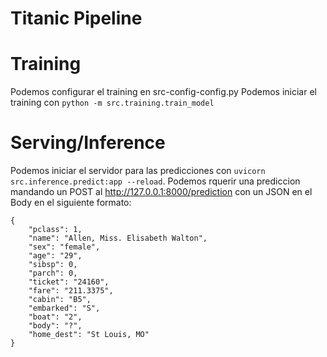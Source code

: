 Titanic Pipeline
==============================

# Training
Podemos configurar el training en src-config-config.py
Podemos iniciar el training con `python -m src.training.train_model`
# Serving/Inference
Podemos iniciar el servidor para las predicciones con `uvicorn src.inference.predict:app --reload`.
Podemos rquerir una prediccion mandando un POST al http://127.0.0.1:8000/prediction con un JSON en el Body en el siguiente formato:
```
{
    "pclass": 1,
    "name": "Allen, Miss. Elisabeth Walton",
    "sex": "female",
    "age": "29",
    "sibsp": 0,
    "parch": 0,
    "ticket": "24160",
    "fare": "211.3375",
    "cabin": "B5",
    "embarked": "S",
    "boat": "2",
    "body": "?",
    "home_dest": "St Louis, MO"
}
```
